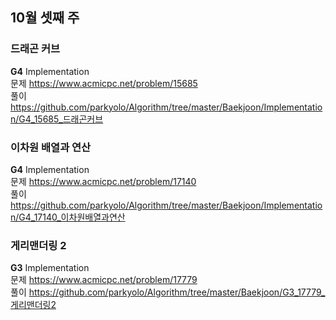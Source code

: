 ## 10월 셋째 주
### 드래곤 커브
**G4** Implementation  
문제 https://www.acmicpc.net/problem/15685  
풀이 https://github.com/parkyolo/Algorithm/tree/master/Baekjoon/Implementation/G4_15685_드래곤커브  

### 이차원 배열과 연산
**G4** Implementation  
문제 https://www.acmicpc.net/problem/17140  
풀이 https://github.com/parkyolo/Algorithm/tree/master/Baekjoon/Implementation/G4_17140_이차원배열과연산  

### 게리맨더링 2
**G3** Implementation  
문제 https://www.acmicpc.net/problem/17779  
풀이 https://github.com/parkyolo/Algorithm/tree/master/Baekjoon/G3_17779_게리맨더링2  